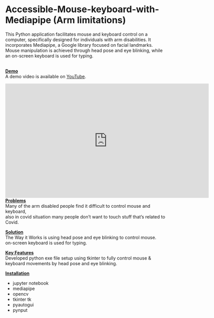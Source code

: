 # Accessible-Mouse-keyboard-with-Mediapipe (Arm limitations)
This Python application facilitates mouse and keyboard control on a computer, specifically designed for individuals with arm disabilities. It incorporates Mediapipe, a Google library focused on facial landmarks. Mouse manipulation is achieved through head pose and eye blinking, while an on-screen keyboard is used for typing.
<br><br>

<u><strong>Demo</strong></u><br>
A demo video is available on <a href="https://www.youtube.com/watch?v=GSMbWR6Fl08" target="_blank">YouTube</a>.
<iframe width="640" height="360" src="https://www.youtube.com/embed/GSMbWR6Fl08" title="AccessiblePyControl demonstration" frameborder="0" allow="accelerometer; autoplay; clipboard-write; encrypted-media; gyroscope; picture-in-picture; web-share" allowfullscreen></iframe>
<u><strong>Problems</strong></u><br>
Many of the arm disabled people find it difficult to control mouse and keyboard,<br>
also in covid situation many people don’t want to touch stuff that’s related to Covid.<br>

<u><strong>Solution</strong></u> <br>
The Way it Works is using head pose and eye blinking to control mouse.<br>
on-screen keyboard is used for typing.<br>

<u><strong>Key Features</strong></u><br>
Developed python exe file setup using tkinter to fully control mouse & keyboard movements by head pose and eye blinking.<br>

<u><strong>Installation</strong></u><br>
<ul>
<li>jupyter notebook</li>
<li>mediapipe</li>
<li>opencv</li>
<li>tkinter tk</li>
<li>pyautogui</li>
<li>pynput</li>
</ul>

